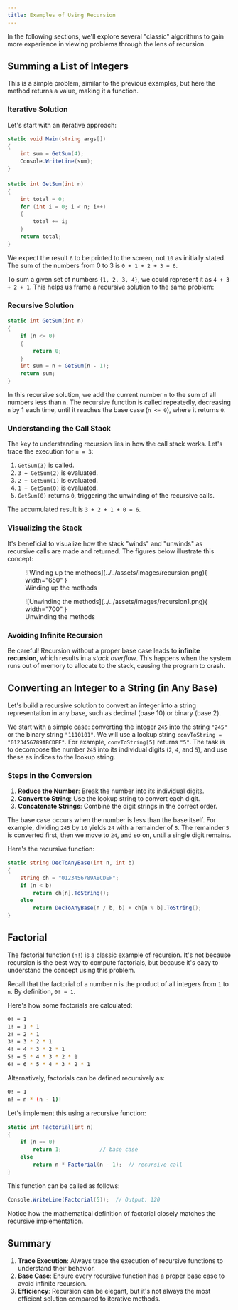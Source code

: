 ```yaml
---
title: Examples of Using Recursion
---
```


In the following sections, we'll explore several "classic" algorithms to gain more experience in viewing problems through the lens of recursion.

## Summing a List of Integers

This is a simple problem, similar to the previous examples, but here the method returns a value, making it a function.

### Iterative Solution

Let's start with an iterative approach:

```cs
static void Main(string args[])
{
    int sum = GetSum(4);
    Console.WriteLine(sum);
}

static int GetSum(int n)
{
    int total = 0;
    for (int i = 0; i < n; i++)
    {
        total += i;
    }
    return total;
}
```

We expect the result `6` to be printed to the screen, not `10` as initially stated. The sum of the numbers from 0 to 3 is `0 + 1 + 2 + 3 = 6`.

To sum a given set of numbers `{1, 2, 3, 4}`, we could represent it as `4 + 3 + 2 + 1`. This helps us frame a recursive solution to the same problem:

### Recursive Solution

```cs
static int GetSum(int n)
{
    if (n <= 0)
    {
        return 0;
    }
    int sum = n + GetSum(n - 1);
    return sum;
}
```

In this recursive solution, we add the current number `n` to the sum of all numbers less than `n`. The recursive function is called repeatedly, decreasing `n` by 1 each time, until it reaches the base case (`n <= 0`), where it returns `0`.

### Understanding the Call Stack

The key to understanding recursion lies in how the call stack works. Let's trace the execution for `n = 3`:

1. `GetSum(3)` is called.
2. `3 + GetSum(2)` is evaluated.
3. `2 + GetSum(1)` is evaluated.
4. `1 + GetSum(0)` is evaluated.
5. `GetSum(0)` returns `0`, triggering the unwinding of the recursive calls.

The accumulated result is `3 + 2 + 1 + 0 = 6`. 

### Visualizing the Stack

It's beneficial to visualize how the stack "winds" and "unwinds" as recursive calls are made and returned. The figures below illustrate this concept:

<figure markdown="span">
  ![Winding up the methods](../../assets/images/recursion.png){ width="650" }
  <figcaption>Winding up the methods</figcaption>
</figure>

<figure markdown="span">
  ![Unwinding the methods](../../assets/images/recursion1.png){ width="700" }
  <figcaption>Unwinding the methods</figcaption>
</figure>

### Avoiding Infinite Recursion

Be careful! Recursion without a proper base case leads to **infinite recursion**, which results in a _stack overflow_. This happens when the system runs out of memory to allocate to the stack, causing the program to crash.

## Converting an Integer to a String (in Any Base)

Let's build a recursive solution to convert an integer into a string representation in any base, such as decimal (base 10) or binary (base 2).

We start with a simple case: converting the integer `245` into the string `"245"` or the binary string `"1110101"`. We will use a lookup string `convToString = "0123456789ABCDEF"`. For example, `convToString[5]` returns `"5"`. The task is to decompose the number `245` into its individual digits (`2`, `4`, and `5`), and use these as indices to the lookup string.

### Steps in the Conversion

1. **Reduce the Number**: Break the number into its individual digits.
2. **Convert to String**: Use the lookup string to convert each digit.
3. **Concatenate Strings**: Combine the digit strings in the correct order.

The base case occurs when the number is less than the base itself. For example, dividing `245` by `10` yields `24` with a remainder of `5`. The remainder `5` is converted first, then we move to `24`, and so on, until a single digit remains.

Here's the recursive function:

```cs
static string DecToAnyBase(int n, int b)
{
    string ch = "0123456789ABCDEF";
    if (n < b)
        return ch[n].ToString();
    else
        return DecToAnyBase(n / b, b) + ch[n % b].ToString(); 
} 
```

## Factorial

The factorial function (`n!`) is a classic example of recursion. It's not because recursion is the best way to compute factorials, but because it's easy to understand the concept using this problem.

Recall that the factorial of a number `n` is the product of all integers from `1` to `n`. By definition, `0! = 1`.

Here's how some factorials are calculated:

```bash
0! = 1
1! = 1 * 1
2! = 2 * 1
3! = 3 * 2 * 1
4! = 4 * 3 * 2 * 1
5! = 5 * 4 * 3 * 2 * 1
6! = 6 * 5 * 4 * 3 * 2 * 1
```

Alternatively, factorials can be defined recursively as:

```bash
0! = 1
n! = n * (n - 1)!
```

Let's implement this using a recursive function:

```cs
static int Factorial(int n)
{
    if (n == 0)
        return 1;            // base case
    else
        return n * Factorial(n - 1);  // recursive call
}
```

This function can be called as follows:

```cs
Console.WriteLine(Factorial(5));  // Output: 120
```

Notice how the mathematical definition of factorial closely matches the recursive implementation.

## Summary

1. **Trace Execution**: Always trace the execution of recursive functions to understand their behavior.
2. **Base Case**: Ensure every recursive function has a proper base case to avoid infinite recursion.
3. **Efficiency**: Recursion can be elegant, but it's not always the most efficient solution compared to iterative methods.
